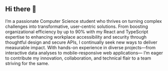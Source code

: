 ## Hi there 👋

I’m a passionate Computer Science student who thrives on turning complex challenges into transformative, user-centric solutions. From boosting organizational efficiency by up to 90% with my React and TypeScript expertise to enhancing workplace accessibility and security through thoughtful design and secure APIs, I continually seek new ways to deliver measurable impact. With hands-on experience in diverse projects—from interactive data analyses to mobile-responsive web applications— I’m eager to contribute my innovation, collaboration, and technical flair to a team striving for the same.
